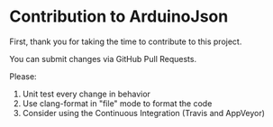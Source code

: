 # Contribution to ArduinoJson

First, thank you for taking the time to contribute to this project.

You can submit changes via GitHub Pull Requests.

Please:

1. Unit test every change in behavior
2. Use clang-format in "file" mode to format the code
3. Consider using the Continuous Integration (Travis and AppVeyor)
